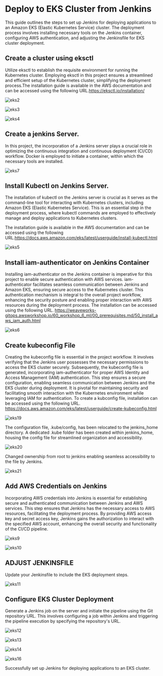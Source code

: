 # Deploy to EKS Cluster from Jenkins
This guide outlines the steps to set up Jenkins for deploying applications to an Amazon EKS (Elastic Kubernetes Service) cluster. The deployment process involves installing necessary tools on the Jenkins container, configuring AWS authentication, and adjusting the Jenkinsfile for EKS cluster deployment.

## Create a cluster using eksctl 
Utilize eksctl to establish the requisite environment for running the Kubernetes cluster. Employing eksctl in this project ensures a streamlined and efficient setup of the Kubernetes cluster, simplifying the deployment process.The installation guide is available in the AWS documentation and can be accessed using the following URL.https://eksctl.io/installation/

![eks2](https://github.com/busolagbadero/Deploy-to-EKS-cluster-from-Jenkins/assets/94229949/86d05be7-fb16-4343-ac9f-7b69f49465c1)

![eks3](https://github.com/busolagbadero/Deploy-to-EKS-cluster-from-Jenkins/assets/94229949/dda87a2c-03e7-4ba7-830e-b701f448190b)

![eks4](https://github.com/busolagbadero/Deploy-to-EKS-cluster-from-Jenkins/assets/94229949/f2ec72a6-fe2b-49a7-91aa-f094cfe1f6be)


## Create a jenkins Server. 
In this project, the incorporation of a Jenkins server plays a crucial role in optimizing the continuous integration and continuous deployment (CI/CD) workflow. Docker is employed to initiate a container, within which the necessary tools are installed.

![eks7](https://github.com/busolagbadero/Deploy-to-EKS-cluster-from-Jenkins/assets/94229949/c932c318-354c-401d-ad09-7168fa802880)


## Install Kubectl on Jenkins Server.
The installation of kubectl on the Jenkins server is crucial as it serves as the command-line tool for interacting with Kubernetes clusters, including Amazon EKS (Elastic Kubernetes Service). This is an essential step in the deployment process, where kubectl commands are employed to effectively manage and deploy applications to Kubernetes clusters.

The installation guide is available in the AWS documentation and can be accessed using the following URL.https://docs.aws.amazon.com/eks/latest/userguide/install-kubectl.html

![eks5](https://github.com/busolagbadero/Deploy-to-EKS-cluster-from-Jenkins/assets/94229949/5953db81-63eb-4d42-baa3-47b60512fa74)

## Install iam-authenticator on Jenkins Container
Installing iam-authenticator on the Jenkins container is imperative for this project to enable secure authentication with AWS services. iam-authenticator facilitates seamless communication between Jenkins and Amazon EKS, ensuring secure access to the Kubernetes cluster. This authentication mechanism is integral to the overall project workflow, enhancing the security posture and enabling proper interaction with AWS resources during the deployment process.
The installation can be accessed using the following URL. https://weaveworks-gitops.awsworkshop.io/60_workshop_6_ml/00_prerequisites.md/50_install_aws_iam_auth.html

![eks6](https://github.com/busolagbadero/Deploy-to-EKS-cluster-from-Jenkins/assets/94229949/3d6638ad-421e-4742-8b23-573accd3a0e1)

## Create kubeconfig File
Creating the kubeconfig file is essential in the project workflow. It involves verifying that the Jenkins user possesses the necessary permissions to access the EKS cluster securely. Subsequently, the kubeconfig file is generated, incorporating iam-authenticator for proper AWS Identity and Access Management (IAM) authentication. This step ensures a secure configuration, enabling seamless communication between Jenkins and the EKS cluster during deployment. It is pivotal for maintaining security and facilitating smooth interaction with the Kubernetes environment while leveraging IAM for authentication. 
To create a kubconfig file, installation can be accessed using the following URL. https://docs.aws.amazon.com/eks/latest/userguide/create-kubeconfig.html

![eks19](https://github.com/busolagbadero/Deploy-to-EKS-cluster-from-Jenkins/assets/94229949/2125603e-2e3a-44a4-94d8-9e6f041fe646)


The configuration file, .kube/config, has been relocated to the jenkins_home directory. A dedicated .kube folder has been created within jenkins_home, housing the config file for streamlined organization and accessibility.

![eks20](https://github.com/busolagbadero/Deploy-to-EKS-cluster-from-Jenkins/assets/94229949/cbee6bc9-6737-4101-871a-b51d8f9d3b61)

Changed ownership from root to jenkins enabling seamless accessibility to the file by Jenkins.

![eks21](https://github.com/busolagbadero/Deploy-to-EKS-cluster-from-Jenkins/assets/94229949/0555cbd3-e3d2-45c6-a8f8-1e0578023007)

## Add AWS Credentials on Jenkins

Incorporating AWS credentials into Jenkins is essential for establishing secure and authenticated communication between Jenkins and AWS services. This step ensures that Jenkins has the necessary access to AWS resources, facilitating the deployment process. By providing AWS access key and secret access key, Jenkins gains the authorization to interact with the specified AWS account, enhancing the overall security and functionality of the CI/CD pipeline.

![eks9](https://github.com/busolagbadero/Deploy-to-EKS-cluster-from-Jenkins/assets/94229949/1fb22c6d-c254-4a0a-8263-53d21d20718e)

![eks10](https://github.com/busolagbadero/Deploy-to-EKS-cluster-from-Jenkins/assets/94229949/cd222eec-4b38-432b-b3db-f9bb80974d61)

## ADJUST JENKINSFILE
Update your Jenkinsfile to include the EKS deployment steps.

![eks11](https://github.com/busolagbadero/Deploy-to-EKS-cluster-from-Jenkins/assets/94229949/d9a0740b-0849-412b-9f1c-7dad57c53083)

## Configure EKS Cluster Deployment

Generate a Jenkins job on the server and initiate the pipeline using the Git repository URL. This involves configuring a job within Jenkins and triggering the pipeline execution by specifying the repository's URL. 

![eks12](https://github.com/busolagbadero/Deploy-to-EKS-cluster-from-Jenkins/assets/94229949/4b04bf7a-df94-44a6-9088-fd88d16344dc)

![eks13](https://github.com/busolagbadero/Deploy-to-EKS-cluster-from-Jenkins/assets/94229949/00ff040a-d803-445a-9d1e-619dc92f8ab6)

![eks14](https://github.com/busolagbadero/Deploy-to-EKS-cluster-from-Jenkins/assets/94229949/bc4bb35e-a947-4eca-a7b2-343d029aaa2d)

![eks16](https://github.com/busolagbadero/Deploy-to-EKS-cluster-from-Jenkins/assets/94229949/225154e6-63f9-40a9-b6a7-456e08644d51)

Successfully set up Jenkins for deploying applications to an EKS cluster. 





